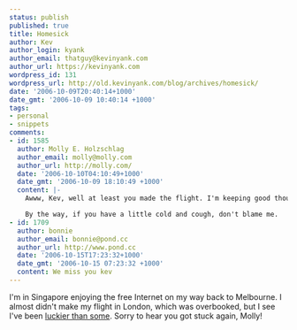 ```yaml
---
status: publish
published: true
title: Homesick
author: Kev
author_login: kyank
author_email: thatguy@kevinyank.com
author_url: https://kevinyank.com
wordpress_id: 131
wordpress_url: http://old.kevinyank.com/blog/archives/homesick/
date: '2006-10-09T20:40:14+1000'
date_gmt: '2006-10-09 10:40:14 +1000'
tags:
- personal
- snippets
comments:
- id: 1585
  author: Molly E. Holzschlag
  author_email: molly@molly.com
  author_url: http://molly.com/
  date: '2006-10-10T04:10:49+1000'
  date_gmt: '2006-10-09 18:10:49 +1000'
  content: |-
    Awww, Kev, well at least you made the flight. I'm keeping good thoughts that your return trip home has been smooth. Hopefully, you'll have a few days to sleep it off, too.

    By the way, if you have a little cold and cough, don't blame me.
- id: 1709
  author: bonnie
  author_email: bonnie@pond.cc
  author_url: http://www.pond.cc
  date: '2006-10-15T17:23:32+1000'
  date_gmt: '2006-10-15 07:23:32 +1000'
  content: We miss you kev
---
```

<p>I'm in Singapore enjoying the free Internet on my way back to Melbourne. I almost didn't make my flight in London, which was overbooked, but I see I've been <a href="http://www.molly.com/2006/10/08/somewhere-outside-london/">luckier than some</a>. Sorry to hear you got stuck again, Molly!</p>
